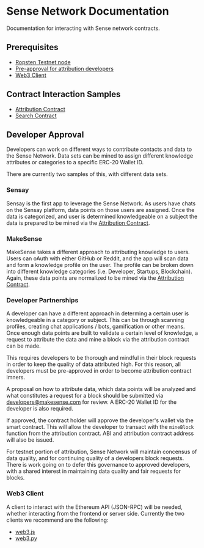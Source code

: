 # Sense Network Documentation

Documentation for interacting with Sense network contracts.

## Prerequisites

* [Ropsten Testnet node](https://github.com/ethereum/ropsten)
* [Pre-approval for attribution developers](#developer-approval)
* [Web3 Client](#web3-client)

## Contract Interaction Samples
* [Attribution Contract](/know/README.md)
* [Search Contract](/search/README.md)

## Developer Approval

Developers can work on different ways to contribute contacts and data to the Sense Network. Data sets can be mined to assign different knowledge attributes or categories to a specific ERC-20 Wallet ID.

There are currently two samples of this, with different data sets.

### Sensay

Sensay is the first app to leverage the Sense Network. As users have chats on the Sensay platform, data points on those users are assigned. Once the data is categorized, and user is determined knowledgeable on a subject the data is prepared to be mined via the [Attribution Contract](#attribution).

### MakeSense

MakeSense takes a different approach to attributing knowledge to users. Users can oAuth with either GitHub or Reddit, and the app will scan data and form a knowledge profile on the user. The profile can be broken down into different knowledge categories (i.e. Developer, Startups, Blockchain). Again, these data points are normalized to be mined via the [Attribution Contract](#attribution).

### Developer Partnerships

A developer can have a different approach in determing a certain user is knowledgeable in a category or subject. This can be through scanning profiles, creating chat applications / bots, gamification or other means. Once enough data points are built to validate a certain level of knowledge, a request to attribute the data and mine a block via the attribution contract can be made.

This requires developers to be thorough and mindful in their block requests in order to keep the quality of data attributed high. For this reason, all developers must be pre-approved in order to become attribution contract imners.

A proposal on how to attribute data, which data points will be analyzed and what constitutes a request for a block should be submitted via developers@makesense.com for review. A ERC-20 Wallet ID for the developer is also required.

If approved, the contract holder will approve the developer's wallet via the smart contract. This will allow the developer to transact with the `mineBlock` function from the attribution contract. ABI and attribution contract address will also be issued.

For testnet portion of attribution, Sense Network will maintain concensus of data quality, and for continuing quality of a developers block requests. There is work going on to defer this governance to approved developers, with a shared interest in maintaining data quality and fair requests for blocks.

### Web3 Client

A client to interact with the Ethereum API (JSON-RPC) will be needed, whether interacting from the frontend or server side. Currently the two clients we recommend are the following:

* [web3.js](https://github.com/ethereum/web3.js)
* [web3.py](https://github.com/pipermerriam/web3.py)
